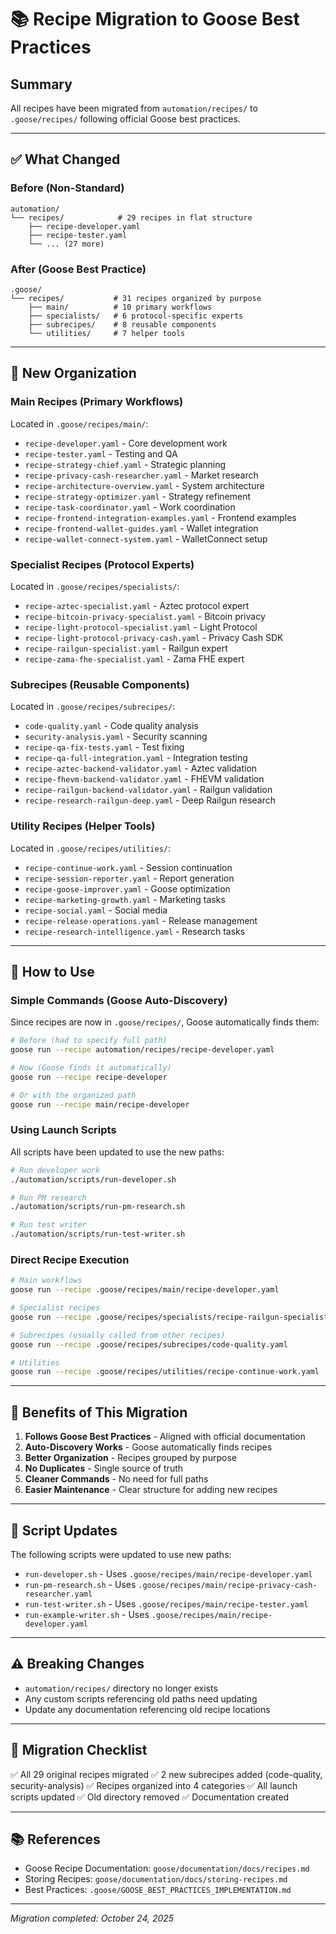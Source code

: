 # 📚 Recipe Migration to Goose Best Practices

## Summary
All recipes have been migrated from `automation/recipes/` to `.goose/recipes/` following official Goose best practices.

---

## ✅ What Changed

### Before (Non-Standard)
```
automation/
└── recipes/            # 29 recipes in flat structure
    ├── recipe-developer.yaml
    ├── recipe-tester.yaml
    └── ... (27 more)
```

### After (Goose Best Practice)
```
.goose/
└── recipes/           # 31 recipes organized by purpose
    ├── main/          # 10 primary workflows
    ├── specialists/   # 6 protocol-specific experts
    ├── subrecipes/    # 8 reusable components
    └── utilities/     # 7 helper tools
```

---

## 📁 New Organization

### Main Recipes (Primary Workflows)
Located in `.goose/recipes/main/`:
- `recipe-developer.yaml` - Core development work
- `recipe-tester.yaml` - Testing and QA
- `recipe-strategy-chief.yaml` - Strategic planning
- `recipe-privacy-cash-researcher.yaml` - Market research
- `recipe-architecture-overview.yaml` - System architecture
- `recipe-strategy-optimizer.yaml` - Strategy refinement
- `recipe-task-coordinator.yaml` - Work coordination
- `recipe-frontend-integration-examples.yaml` - Frontend examples
- `recipe-frontend-wallet-guides.yaml` - Wallet integration
- `recipe-wallet-connect-system.yaml` - WalletConnect setup

### Specialist Recipes (Protocol Experts)
Located in `.goose/recipes/specialists/`:
- `recipe-aztec-specialist.yaml` - Aztec protocol expert
- `recipe-bitcoin-privacy-specialist.yaml` - Bitcoin privacy
- `recipe-light-protocol-specialist.yaml` - Light Protocol
- `recipe-light-protocol-privacy-cash.yaml` - Privacy Cash SDK
- `recipe-railgun-specialist.yaml` - Railgun expert
- `recipe-zama-fhe-specialist.yaml` - Zama FHE expert

### Subrecipes (Reusable Components)
Located in `.goose/recipes/subrecipes/`:
- `code-quality.yaml` - Code quality analysis
- `security-analysis.yaml` - Security scanning
- `recipe-qa-fix-tests.yaml` - Test fixing
- `recipe-qa-full-integration.yaml` - Integration testing
- `recipe-aztec-backend-validator.yaml` - Aztec validation
- `recipe-fhevm-backend-validator.yaml` - FHEVM validation
- `recipe-railgun-backend-validator.yaml` - Railgun validation
- `recipe-research-railgun-deep.yaml` - Deep Railgun research

### Utility Recipes (Helper Tools)
Located in `.goose/recipes/utilities/`:
- `recipe-continue-work.yaml` - Session continuation
- `recipe-session-reporter.yaml` - Report generation
- `recipe-goose-improver.yaml` - Goose optimization
- `recipe-marketing-growth.yaml` - Marketing tasks
- `recipe-social.yaml` - Social media
- `recipe-release-operations.yaml` - Release management
- `recipe-research-intelligence.yaml` - Research tasks

---

## 🚀 How to Use

### Simple Commands (Goose Auto-Discovery)
Since recipes are now in `.goose/recipes/`, Goose automatically finds them:

```bash
# Before (had to specify full path)
goose run --recipe automation/recipes/recipe-developer.yaml

# Now (Goose finds it automatically)
goose run --recipe recipe-developer

# Or with the organized path
goose run --recipe main/recipe-developer
```

### Using Launch Scripts
All scripts have been updated to use the new paths:

```bash
# Run developer work
./automation/scripts/run-developer.sh

# Run PM research
./automation/scripts/run-pm-research.sh

# Run test writer
./automation/scripts/run-test-writer.sh
```

### Direct Recipe Execution
```bash
# Main workflows
goose run --recipe .goose/recipes/main/recipe-developer.yaml

# Specialist recipes
goose run --recipe .goose/recipes/specialists/recipe-railgun-specialist.yaml

# Subrecipes (usually called from other recipes)
goose run --recipe .goose/recipes/subrecipes/code-quality.yaml

# Utilities
goose run --recipe .goose/recipes/utilities/recipe-continue-work.yaml
```

---

## 🎯 Benefits of This Migration

1. **Follows Goose Best Practices** - Aligned with official documentation
2. **Auto-Discovery Works** - Goose automatically finds recipes
3. **Better Organization** - Recipes grouped by purpose
4. **No Duplicates** - Single source of truth
5. **Cleaner Commands** - No need for full paths
6. **Easier Maintenance** - Clear structure for adding new recipes

---

## 📝 Script Updates

The following scripts were updated to use new paths:
- `run-developer.sh` - Uses `.goose/recipes/main/recipe-developer.yaml`
- `run-pm-research.sh` - Uses `.goose/recipes/main/recipe-privacy-cash-researcher.yaml`
- `run-test-writer.sh` - Uses `.goose/recipes/main/recipe-tester.yaml`
- `run-example-writer.sh` - Uses `.goose/recipes/main/recipe-developer.yaml`

---

## ⚠️ Breaking Changes

- `automation/recipes/` directory no longer exists
- Any custom scripts referencing old paths need updating
- Update any documentation referencing old recipe locations

---

## 🔄 Migration Checklist

✅ All 29 original recipes migrated
✅ 2 new subrecipes added (code-quality, security-analysis)
✅ Recipes organized into 4 categories
✅ All launch scripts updated
✅ Old directory removed
✅ Documentation created

---

## 📚 References

- Goose Recipe Documentation: `goose/documentation/docs/recipes.md`
- Storing Recipes: `goose/documentation/docs/storing-recipes.md`
- Best Practices: `.goose/GOOSE_BEST_PRACTICES_IMPLEMENTATION.md`

---

*Migration completed: October 24, 2025*